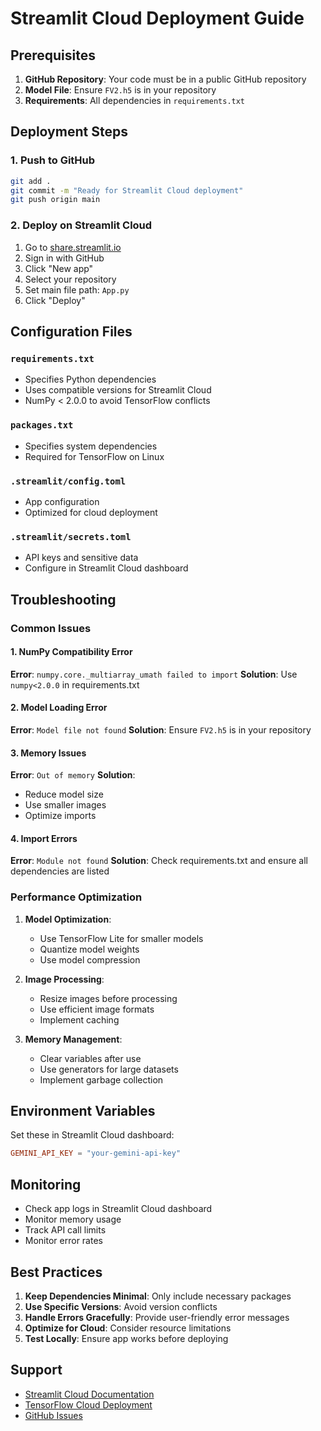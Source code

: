 # Streamlit Cloud Deployment Guide

## Prerequisites

1. **GitHub Repository**: Your code must be in a public GitHub repository
2. **Model File**: Ensure `FV2.h5` is in your repository
3. **Requirements**: All dependencies in `requirements.txt`

## Deployment Steps

### 1. Push to GitHub
```bash
git add .
git commit -m "Ready for Streamlit Cloud deployment"
git push origin main
```

### 2. Deploy on Streamlit Cloud
1. Go to [share.streamlit.io](https://share.streamlit.io)
2. Sign in with GitHub
3. Click "New app"
4. Select your repository
5. Set main file path: `App.py`
6. Click "Deploy"

## Configuration Files

### `requirements.txt`
- Specifies Python dependencies
- Uses compatible versions for Streamlit Cloud
- NumPy < 2.0.0 to avoid TensorFlow conflicts

### `packages.txt`
- Specifies system dependencies
- Required for TensorFlow on Linux

### `.streamlit/config.toml`
- App configuration
- Optimized for cloud deployment

### `.streamlit/secrets.toml`
- API keys and sensitive data
- Configure in Streamlit Cloud dashboard

## Troubleshooting

### Common Issues

#### 1. NumPy Compatibility Error
**Error**: `numpy.core._multiarray_umath failed to import`
**Solution**: Use `numpy<2.0.0` in requirements.txt

#### 2. Model Loading Error
**Error**: `Model file not found`
**Solution**: Ensure `FV2.h5` is in your repository

#### 3. Memory Issues
**Error**: `Out of memory`
**Solution**: 
- Reduce model size
- Use smaller images
- Optimize imports

#### 4. Import Errors
**Error**: `Module not found`
**Solution**: Check requirements.txt and ensure all dependencies are listed

### Performance Optimization

1. **Model Optimization**:
   - Use TensorFlow Lite for smaller models
   - Quantize model weights
   - Use model compression

2. **Image Processing**:
   - Resize images before processing
   - Use efficient image formats
   - Implement caching

3. **Memory Management**:
   - Clear variables after use
   - Use generators for large datasets
   - Implement garbage collection

## Environment Variables

Set these in Streamlit Cloud dashboard:

```toml
GEMINI_API_KEY = "your-gemini-api-key"
```

## Monitoring

- Check app logs in Streamlit Cloud dashboard
- Monitor memory usage
- Track API call limits
- Monitor error rates

## Best Practices

1. **Keep Dependencies Minimal**: Only include necessary packages
2. **Use Specific Versions**: Avoid version conflicts
3. **Handle Errors Gracefully**: Provide user-friendly error messages
4. **Optimize for Cloud**: Consider resource limitations
5. **Test Locally**: Ensure app works before deploying

## Support

- [Streamlit Cloud Documentation](https://docs.streamlit.io/streamlit-community-cloud)
- [TensorFlow Cloud Deployment](https://www.tensorflow.org/guide/keras/save_and_serialize)
- [GitHub Issues](https://github.com/streamlit/streamlit/issues) 